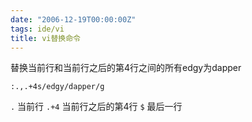```yaml
---
date: "2006-12-19T00:00:00Z"
tags: ide/vi
title: vi替换命令
---
```


替换当前行和当前行之后的第4行之间的所有edgy为dapper

```vim
:.,.+4s/edgy/dapper/g
```

`.`
  当前行
`.+4`
  当前行之后的第4行
`$`
  最后一行

